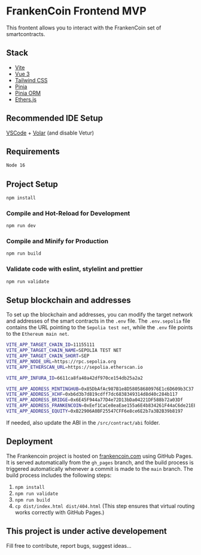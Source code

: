# FrankenCoin Frontend MVP

This frontent allows you to interact with the FrankenCoin set of smartcontracts.

## Stack

- [Vite](https://vitejs.dev/)
- [Vue 3](https://vuejs.org/)
- [Tailwind CSS](https://tailwindcss.com/)
- [Pinia](https://pinia.vuejs.org/)
- [Pinia ORM](https://pinia-orm.codedredd.de/)
- [Ethers.js](https://docs.ethers.org/v5/)

## Recommended IDE Setup

[VSCode](https://code.visualstudio.com/) + [Volar](https://marketplace.visualstudio.com/items?itemName=Vue.volar) (and disable Vetur)

## Requirements

```sh
Node 16
```

## Project Setup

```sh
npm install
```

### Compile and Hot-Reload for Development

```sh
npm run dev
```

### Compile and Minify for Production

```sh
npm run build
```

### Validate code with eslint, stylelint and prettier

```sh
npm run validate
```

## Setup blockchain and addresses

To set up the blockchain and addresses, you can modify the target network and addresses of the smart contracts in the `.env` file. The `.env.sepolia` file contains the URL pointing to the `Sepolia test net`, while the `.env` file points to the `Ethereum main net`.

```sh
VITE_APP_TARGET_CHAIN_ID=11155111
VITE_APP_TARGET_CHAIN_NAME=SEPOLIA TEST NET
VITE_APP_TARGET_CHAIN_SHORT=SEP
VITE_APP_NODE_URL=https://rpc.sepolia.org
VITE_APP_ETHERSCAN_URL=https://sepolia.etherscan.io

VITE_APP_INFURA_ID=6611ca8fa40a42df970ce154db25a2a2

VITE_APP_ADDRESS_MINTINGHUB=0x85DbAfAc987B1e8D58058680976E1c6D609b3C37
VITE_APP_ADDRESS_XCHF=0xb6d3b7d819cdff7dc6838349314d8d40c284b117
VITE_APP_ADDRESS_BRIDGE=0x6E45F944a77D4e72D13bDa04221DF588b72a03Df
VITE_APP_ADDRESS_FRANKENCOIN=0xEef1CaCe8eaEae155a6E4b834261F44aC6de21EE
VITE_APP_ADDRESS_EQUITY=0xB22906A0BF25547CFF6e8ce6E2b7a3B2B39b8197
```

If needed, also update the ABI in the `/src/contract/abi` folder.

## Deployment

The Frankencoin project is hosted on [frankencoin.com](https://http://frankencoin.com/) using GitHub Pages. It is served automatically from the `gh_pages` branch, and the build process is triggered automatically whenever a commit is made to the `main` branch. The build process includes the following steps:

1. `npm install`
2. `npm run validate`
3. `npm run build`
4. `cp dist/index.html dist/404.html` (This step ensures that virtual routing works correctly with GitHub Pages.)

## This project is under active developement

Fill free to contribute, report bugs, suggest ideas...

